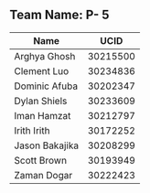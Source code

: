 ## Team Name: P- 5
| Name | UCID |
| --- | --- |
| Arghya Ghosh | 30215500 |
| Clement Luo | 30234836 |
| Dominic Afuba | 30202347 |
| Dylan Shiels | 30233609 |
| Iman Hamzat | 30212797 |
| Irith Irith | 30172252 |
| Jason Bakajika | 30208299|
| Scott Brown | 30193949 |
| Zaman Dogar | 30222423|